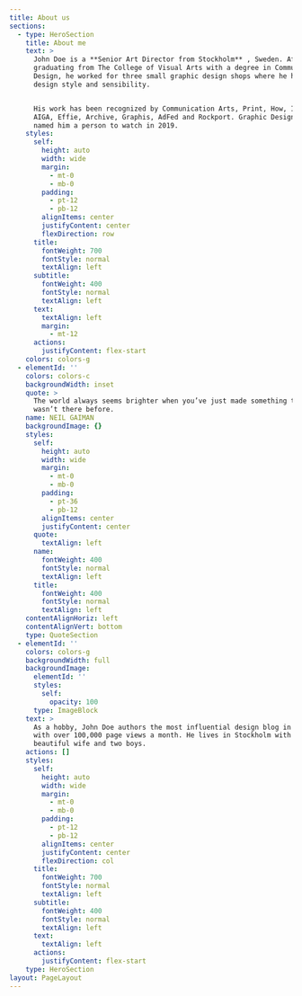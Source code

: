 ```yaml
---
title: About us
sections:
  - type: HeroSection
    title: About me
    text: >
      John Doe is a **Senior Art Director from Stockholm** , Sweden. After
      graduating from The College of Visual Arts with a degree in Communication
      Design, he worked for three small graphic design shops where he honed his
      design style and sensibility.


      His work has been recognized by Communication Arts, Print, How, ID, IdN,
      AIGA, Effie, Archive, Graphis, AdFed and Rockport. Graphic Design USA
      named him a person to watch in 2019.
    styles:
      self:
        height: auto
        width: wide
        margin:
          - mt-0
          - mb-0
        padding:
          - pt-12
          - pb-12
        alignItems: center
        justifyContent: center
        flexDirection: row
      title:
        fontWeight: 700
        fontStyle: normal
        textAlign: left
      subtitle:
        fontWeight: 400
        fontStyle: normal
        textAlign: left
      text:
        textAlign: left
        margin:
          - mt-12
      actions:
        justifyContent: flex-start
    colors: colors-g
  - elementId: ''
    colors: colors-c
    backgroundWidth: inset
    quote: >
      The world always seems brighter when you’ve just made something that
      wasn’t there before.
    name: NEIL GAIMAN
    backgroundImage: {}
    styles:
      self:
        height: auto
        width: wide
        margin:
          - mt-0
          - mb-0
        padding:
          - pt-36
          - pb-12
        alignItems: center
        justifyContent: center
      quote:
        textAlign: left
      name:
        fontWeight: 400
        fontStyle: normal
        textAlign: left
      title:
        fontWeight: 400
        fontStyle: normal
        textAlign: left
    contentAlignHoriz: left
    contentAlignVert: bottom
    type: QuoteSection
  - elementId: ''
    colors: colors-g
    backgroundWidth: full
    backgroundImage:
      elementId: ''
      styles:
        self:
          opacity: 100
      type: ImageBlock
    text: >
      As a hobby, John Doe authors the most influential design blog in Sweden
      with over 100,000 page views a month. He lives in Stockholm with his
      beautiful wife and two boys.
    actions: []
    styles:
      self:
        height: auto
        width: wide
        margin:
          - mt-0
          - mb-0
        padding:
          - pt-12
          - pb-12
        alignItems: center
        justifyContent: center
        flexDirection: col
      title:
        fontWeight: 700
        fontStyle: normal
        textAlign: left
      subtitle:
        fontWeight: 400
        fontStyle: normal
        textAlign: left
      text:
        textAlign: left
      actions:
        justifyContent: flex-start
    type: HeroSection
layout: PageLayout
---
```

